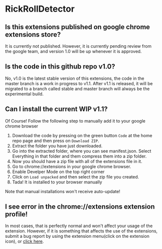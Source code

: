 # RickRollDetector

## Is this extensions published on google chrome extensions store?

It is currently not published. However, it is currently pending review from the google team, and version 1.0 will be up whenever it is approved. 

## Is the code in this github repo v1.0?

No, v1.0 is the latest stable version of this extensions, the code in the master branch is a work in progress to v1.1. After v1.1 is released, it will be migrated to a branch called stable and master branch will always be the experimental build.

## Can I install the current WIP v1.1?

Of Course! Follow the following step to manually add it to your google chrome browser

1. Download the code by pressing on the green button `Code` at the home repo page and then press on `Download ZIP`.
2. Extract the folder you have just downloaded.
3. Go into the extracted folder, where you can see manifest.json. Select Everything in that folder and them compress them into a zip folder.
4. Now you should have a zip file with all of the extensions file in it.
5. Go to chrome://extensions in your google chrome browser.
6. Enable Develper Mode on the top right corner
7. Click on `Load unpacked` and then select the zip file you created.
8. Tada! It is installed to your browser manually

Note that manual installations won't receive auto-update!

## I see error in the chrome://extensions extension profile!

In most cases, that is perfectly normal and won't affect your usage of the extension. However, if it is something that affects the use of the extensions, submit a bug report by using the extension menu(click on the extension icon), or [click here](https://forms.gle/wXihhprFn6PpxbGq8).